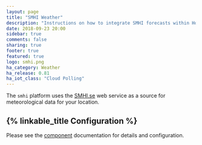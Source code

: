```yaml
---
layout: page
title: "SMHI Weather"
description: "Instructions on how to integrate SMHI forecasts within Homeassistant."
date: 2018-09-23 20:00
sidebar: true
comments: false
sharing: true
footer: true
featured: true
logo: smhi.png
ha_category: Weather
ha_release: 0.81
ha_iot_class: "Cloud Polling"
---
```


The `smhi` platform uses the [SMHI.se](https://www.smhi.se/) web service as a source for meteorological data for your location.

## {% linkable_title Configuration %}

Please see the [component](/components/smhi/) documentation for details and configuration.